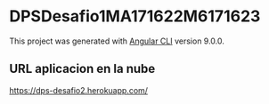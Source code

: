 # DPSDesafio1MA171622M6171623

This project was generated with [Angular CLI](https://github.com/angular/angular-cli) version 9.0.0.

## URL aplicacion en la nube

https://dps-desafio2.herokuapp.com/
